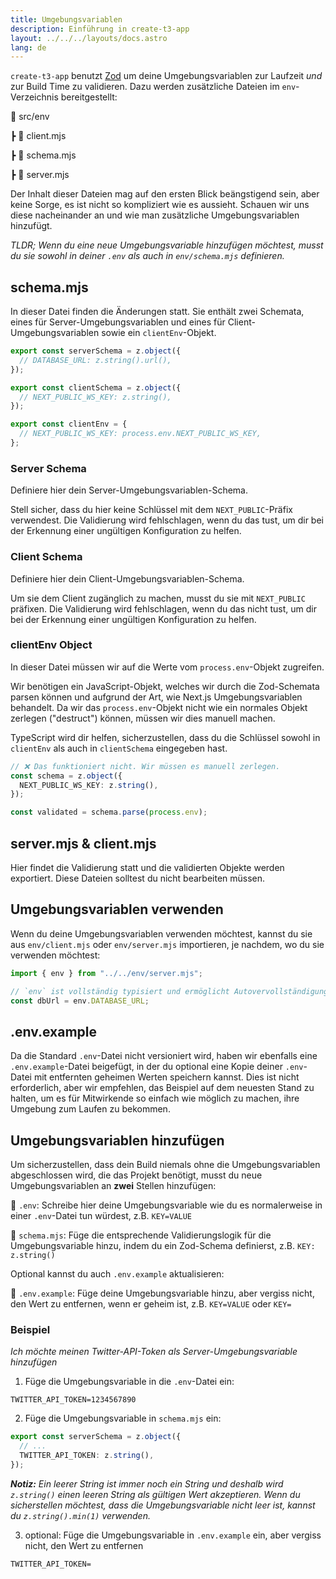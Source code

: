 ```yaml
---
title: Umgebungsvariablen
description: Einführung in create-t3-app
layout: ../../../layouts/docs.astro
lang: de
---
```


`create-t3-app` benutzt [Zod](https://github.com/colinhacks/zod) um deine Umgebungsvariablen zur Laufzeit _und_ zur Build Time zu validieren. Dazu werden zusätzliche Dateien im `env`-Verzeichnis bereitgestellt:

📁 src/env

┣ 📄 client.mjs

┣ 📄 schema.mjs

┣ 📄 server.mjs


Der Inhalt dieser Dateien mag auf den ersten Blick beängstigend sein, aber keine Sorge, es ist nicht so kompliziert wie es aussieht. Schauen wir uns diese nacheinander an und wie man zusätzliche Umgebungsvariablen hinzufügt.

_TLDR; Wenn du eine neue Umgebungsvariable hinzufügen möchtest, musst du sie sowohl in deiner `.env` als auch in `env/schema.mjs` definieren._

## schema.mjs

In dieser Datei finden die Änderungen statt. Sie enthält zwei Schemata, eines für Server-Umgebungsvariablen und eines für Client-Umgebungsvariablen sowie ein `clientEnv`-Objekt.

```ts:env/schema.mjs
export const serverSchema = z.object({
  // DATABASE_URL: z.string().url(),
});

export const clientSchema = z.object({
  // NEXT_PUBLIC_WS_KEY: z.string(),
});

export const clientEnv = {
  // NEXT_PUBLIC_WS_KEY: process.env.NEXT_PUBLIC_WS_KEY,
};
```

### Server Schema

Definiere hier dein Server-Umgebungsvariablen-Schema. 

Stell sicher, dass du hier keine Schlüssel mit dem `NEXT_PUBLIC`-Präfix verwendest. Die Validierung wird fehlschlagen, wenn du das tust, um dir bei der Erkennung einer ungültigen Konfiguration zu helfen.

### Client Schema

Definiere hier dein Client-Umgebungsvariablen-Schema.

Um sie dem Client zugänglich zu machen, musst du sie mit `NEXT_PUBLIC` präfixen. Die Validierung wird fehlschlagen, wenn du das nicht tust, um dir bei der Erkennung einer ungültigen Konfiguration zu helfen.

### clientEnv Object

In dieser Datei müssen wir auf die Werte vom `process.env`-Objekt zugreifen. 

Wir benötigen ein JavaScript-Objekt, welches wir durch die Zod-Schemata parsen können und aufgrund der Art, wie Next.js Umgebungsvariablen behandelt. Da wir das `process.env`-Objekt nicht wie ein normales Objekt zerlegen ("destruct") können, müssen wir dies manuell machen.

TypeScript wird dir helfen, sicherzustellen, dass du die Schlüssel sowohl in `clientEnv` als auch in `clientSchema` eingegeben hast.

```ts
// ❌ Das funktioniert nicht. Wir müssen es manuell zerlegen.
const schema = z.object({
  NEXT_PUBLIC_WS_KEY: z.string(),
});

const validated = schema.parse(process.env);
```

## server.mjs & client.mjs

Hier findet die Validierung statt und die validierten Objekte werden exportiert. Diese Dateien solltest du nicht bearbeiten müssen.

## Umgebungsvariablen verwenden

Wenn du deine Umgebungsvariablen verwenden möchtest, kannst du sie aus `env/client.mjs` oder `env/server.mjs` importieren, je nachdem, wo du sie verwenden möchtest:

```ts:pages/api/hello.ts
import { env } from "../../env/server.mjs";

// `env` ist vollständig typisiert und ermöglicht Autovervollständigung 
const dbUrl = env.DATABASE_URL;
```

## .env.example

Da die Standard `.env`-Datei nicht versioniert wird, haben wir ebenfalls eine `.env.example`-Datei beigefügt, in der du optional eine Kopie deiner `.env`-Datei mit entfernten geheimen Werten speichern kannst. Dies ist nicht erforderlich, aber wir empfehlen, das Beispiel auf dem neuesten Stand zu halten, um es für Mitwirkende so einfach wie möglich zu machen, ihre Umgebung zum Laufen zu bekommen.

## Umgebungsvariablen hinzufügen

Um sicherzustellen, dass dein Build niemals ohne die Umgebungsvariablen abgeschlossen wird, die das Projekt benötigt, musst du neue Umgebungsvariablen an **zwei** Stellen hinzufügen:

📄 `.env`: Schreibe hier deine Umgebungsvariable wie du es normalerweise in einer `.env`-Datei tun würdest, z.B. `KEY=VALUE`

📄 `schema.mjs`: Füge die entsprechende Validierungslogik für die Umgebungsvariable hinzu, indem du ein Zod-Schema definierst, z.B. `KEY: z.string()`

Optional kannst du auch `.env.example` aktualisieren:

📄 `.env.example`: Füge deine Umgebungsvariable hinzu, aber vergiss nicht, den Wert zu entfernen, wenn er geheim ist, z.B. `KEY=VALUE` oder `KEY=`

### Beispiel

_Ich möchte meinen Twitter-API-Token als Server-Umgebungsvariable hinzufügen_

1. Füge die Umgebungsvariable in die `.env`-Datei ein:

```
TWITTER_API_TOKEN=1234567890
```

2. Füge die Umgebungsvariable in `schema.mjs` ein:

```ts
export const serverSchema = z.object({
  // ...
  TWITTER_API_TOKEN: z.string(),
});
```

_**Notiz:** Ein leerer String ist immer noch ein String und deshalb wird `z.string()` einen leeren String als gültigen Wert akzeptieren. Wenn du sicherstellen möchtest, dass die Umgebungsvariable nicht leer ist, kannst du `z.string().min(1)` verwenden._

3. optional: Füge die Umgebungsvariable in `.env.example` ein, aber vergiss nicht, den Wert zu entfernen

```
TWITTER_API_TOKEN=
```
